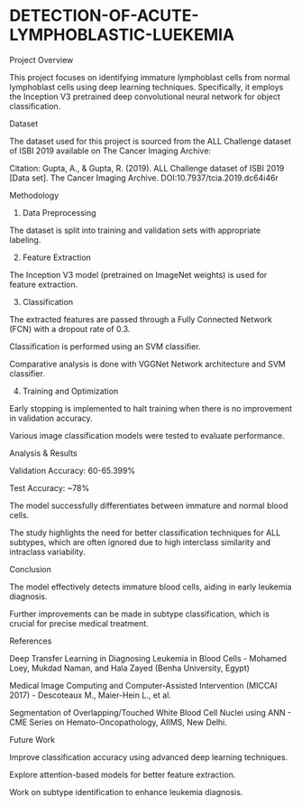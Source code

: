 # DETECTION-OF-ACUTE-LYMPHOBLASTIC-LUEKEMIA

Project Overview

This project focuses on identifying immature lymphoblast cells from normal lymphoblast cells using deep learning techniques. Specifically, it employs the Inception V3 pretrained deep convolutional neural network for object classification.

Dataset

The dataset used for this project is sourced from the ALL Challenge dataset of ISBI 2019 available on The Cancer Imaging Archive:

Citation: Gupta, A., & Gupta, R. (2019). ALL Challenge dataset of ISBI 2019 [Data set]. The Cancer Imaging Archive. DOI:10.7937/tcia.2019.dc64i46r

Methodology

1. Data Preprocessing

The dataset is split into training and validation sets with appropriate labeling.

2. Feature Extraction

The Inception V3 model (pretrained on ImageNet weights) is used for feature extraction.

3. Classification

The extracted features are passed through a Fully Connected Network (FCN) with a dropout rate of 0.3.

Classification is performed using an SVM classifier.

Comparative analysis is done with VGGNet Network architecture and SVM classifier.

4. Training and Optimization

Early stopping is implemented to halt training when there is no improvement in validation accuracy.

Various image classification models were tested to evaluate performance.

Analysis & Results

Validation Accuracy: 60-65.399%

Test Accuracy: ~78%

The model successfully differentiates between immature and normal blood cells.

The study highlights the need for better classification techniques for ALL subtypes, which are often ignored due to high interclass similarity and intraclass variability.

Conclusion

The model effectively detects immature blood cells, aiding in early leukemia diagnosis.

Further improvements can be made in subtype classification, which is crucial for precise medical treatment.

References

Deep Transfer Learning in Diagnosing Leukemia in Blood Cells - Mohamed Loey, Mukdad Naman, and Hala Zayed (Benha University, Egypt)

Medical Image Computing and Computer-Assisted Intervention (MICCAI 2017) - Descoteaux M., Maier-Hein L., et al.

Segmentation of Overlapping/Touched White Blood Cell Nuclei using ANN - CME Series on Hemato-Oncopathology, AIIMS, New Delhi.

Future Work

Improve classification accuracy using advanced deep learning techniques.

Explore attention-based models for better feature extraction.

Work on subtype identification to enhance leukemia diagnosis.
